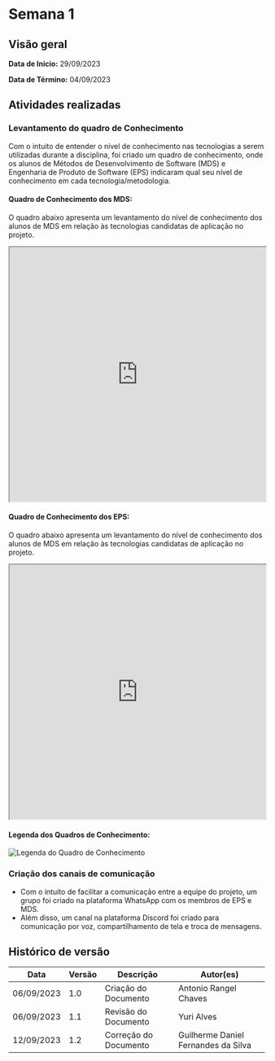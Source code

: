 # Semana 1
## Visão geral
**Data de Inicio:** 29/09/2023

**Data de Término:** 04/09/2023

## Atividades realizadas

### Levantamento do quadro de Conhecimento

Com o intuito de entender o nível de conhecimento nas tecnologias a serem utilizadas durante a disciplina, foi criado um quadro de conhecimento, onde os alunos de Métodos de Desenvolvimento de Software (MDS) e Engenharia de Produto de Software (EPS) indicaram qual seu nível de conhecimento em cada tecnologia/metodologia.

#### Quadro de Conhecimento dos MDS:

O quadro abaixo apresenta um levantamento do nível de conhecimento dos alunos de MDS em relação às tecnologias candidatas de aplicação no projeto.

<iframe src="https://docs.google.com/spreadsheets/d/e/2PACX-1vRCsP5oyrUH29vml9Ivtwj2sWLWmmcMsNoqKag-jQZOg7J5sMJvFi4_Nxm8aZBlfWAeXrooEnO4-rh1/pubhtml?gid=0&amp;single=true&amp;widget=true&amp;headers=false" style="width:100%" height="500"></iframe>

#### Quadro de Conhecimento dos EPS:

O quadro abaixo apresenta um levantamento do nível de conhecimento dos alunos de MDS em relação às tecnologias candidatas de aplicação no projeto.

<iframe src="https://docs.google.com/spreadsheets/d/e/2PACX-1vRCsP5oyrUH29vml9Ivtwj2sWLWmmcMsNoqKag-jQZOg7J5sMJvFi4_Nxm8aZBlfWAeXrooEnO4-rh1/pubhtml?gid=1524027615&amp;single=true&amp;widget=true&amp;headers=false" style="width:100%" height="500"></iframe>

#### Legenda dos Quadros de Conhecimento:

![Legenda do Quadro de Conhecimento](../assets/legenda_quadro_conhecimento.png)


### Criação dos canais de comunicação
- Com o intuito de facilitar a comunicação entre a equipe do projeto, um grupo foi criado na plataforma WhatsApp com os membros de EPS e MDS.
- Além disso, um canal na plataforma Discord foi criado para comunicação por voz, compartilhamento de tela e troca de mensagens.

## Histórico de versão
| Data | Versão | Descrição | Autor(es) |
| ---- | ---- | ---- | ---- |
| 06/09/2023 | 1.0 | Criação do Documento | Antonio Rangel Chaves |
| 06/09/2023 | 1.1 | Revisão do Documento | Yuri Alves |
| 12/09/2023 | 1.2 | Correção do Documento | Guilherme Daniel Fernandes da Silva |
